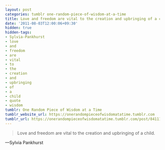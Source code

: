 ```yaml
---
layout: post
categories: tumblr one-random-piece-of-wisdom-at-a-time
title: Love and freedom are vital to the creation and upbringing of a child.
date: '2011-08-03T12:00:06+09:30'
hidden: true
hidden-tags:
- Sylvia-Pankhurst
- love
- and
- freedom
- are
- vital
- to
- the
- creation
- and
- upbringing
- of
- a
- child
- quote
- wisdom
tumblr: One Random Piece of Wisdom at a Time
tumblr_website_url: https://onerandompieceofwisdomatatime.tumblr.com
tumblr_url: https://onerandompieceofwisdomatatime.tumblr.com/post/8411130172/love-and-freedom-are-vital-to-the-creation-and
---
```

> Love and freedom are vital to the creation and upbringing of a child.

—Sylvia Pankhurst&nbsp;
